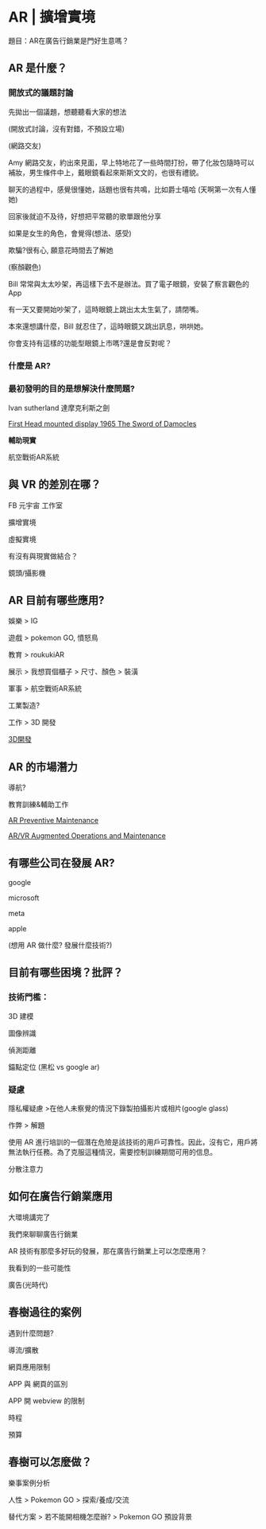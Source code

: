 # AR | 擴增實境

題目：AR在廣告行銷業是門好生意嗎？

## AR 是什麼？

### 開放式的議題討論

先拋出一個議題，想聽聽看大家的想法

(開放式討論，沒有對錯，不預設立場)

(網路交友)

Amy 網路交友，約出來見面，早上特地花了一些時間打扮，帶了化妝包隨時可以補妝，男生條件中上，戴眼鏡看起來斯斯文文的，也很有禮貌。

聊天的過程中，感覺很懂她，話題也很有共鳴，比如爵士嘻哈 (天啊第一次有人懂她)

回家後就迫不及待，好想把平常聽的歌單跟他分享

如果是女生的角色，會覺得(想法、感受)

欺騙?很有心, 願意花時間去了解她

(察顏觀色)

Bill 常常與太太吵架，再這樣下去不是辦法。買了電子眼鏡，安裝了察言觀色的App

有一天又要開始吵架了，這時眼鏡上跳出太太生氣了，請閉嘴。

本來還想講什麼，Bill 就忍住了，這時眼鏡又跳出訊息，哄哄她。

你會支持有這樣的功能型眼鏡上市嗎?還是會反對呢？

### 什麼是 AR?



### 最初發明的目的是想解決什麼問題?

Ivan sutherland 達摩克利斯之劍

[First Head mounted display 1965 The Sword of Damocles](https://www.youtube.com/watch?v=CjbILO8gSQw)

**輔助現實**

航空戰術AR系統

## 與 VR 的差別在哪？

FB 元宇宙 工作室

擴增實境

虛擬實境

有沒有與現實做結合？

鏡頭/攝影機

## AR 目前有哪些應用?

娛樂 > IG

遊戲 > pokemon GO, 憤怒鳥

教育 > roukukiAR

展示 > 我想買個櫃子 > 尺寸、顏色 > 裝潢

軍事 > 航空戰術AR系統

工業製造?

工作 > 3D 開發

[3D開發](https://www.youtube.com/watch?v=GeyKB214oSc)

## AR 的市場潛力

導航?

教育訓練&輔助工作

[AR Preventive Maintenance](https://www.youtube.com/watch?v=-WTc3hN7YL8)

[AR/VR Augmented Operations and Maintenance](https://www.youtube.com/watch?v=1A1gQyebX_0)

## 有哪些公司在發展 AR?

google 

microsoft

meta

apple

(想用 AR 做什麼? 發展什麼技術?)

## 目前有哪些困境？批評？

### 技術門檻：

3D 建模

圖像辨識

偵測距離

錨點定位 (黑松 vs google ar)

### 疑慮

隱私權疑慮 >在他人未察覺的情況下錄製拍攝影片或相片(google glass)

作弊 > 解題

使用 AR 進行培訓的一個潛在危險是該技術的用戶可靠性。因此，沒有它，用戶將無法執行任務。為了克服這種情況，需要控制訓練期間可用的信息。

分散注意力

## 如何在廣告行銷業應用

大環境講完了

我們來聊聊廣告行銷業

AR 技術有那麼多好玩的發展，那在廣告行銷業上可以怎麼應用？

我看到的一些可能性

廣告(光時代)

## 春樹過往的案例

遇到什麼問題?

導流/擴散

網頁應用限制

APP 與 網頁的區別

APP 開 webview 的限制

時程

預算

## 春樹可以怎麼做？

樂事案例分析

人性 > Pokemon GO > 探索/養成/交流

替代方案 > 若不能開相機怎麼辦? > Pokemon GO 預設背景


